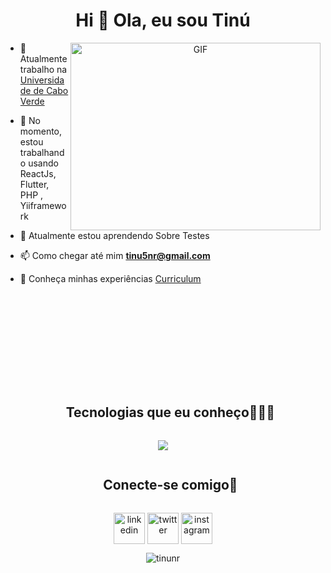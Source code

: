 <h1 align="center">Hi 👋 Ola, eu sou Tinú</h1>

<a target="_blank" align="center">
  <img align="right" top="500" height="300" width="400" alt="GIF" src="https://media.giphy.com/media/SWoSkN6DxTszqIKEqv/giphy.gif">
</a>

- 🔭 Atualmente trabalho na <a href="https://unicv.edu.cv" target="blank">Universidade de Cabo Verde</a>

- 🌱 No momento, estou trabalhando usando ReactJs, Flutter, PHP , Yiiframework

- 🌱 Atualmente estou aprendendo Sobre Testes

- 📫 Como chegar até mim **tinu5nr@gmail.com**

- 📄 Conheça minhas experiências <a href="https://drive.google.com/file/d/1hXWVU_iRoNG2jvR8913IjJelq7KTAIko/view?usp=drive_link" target="blank">Curriculum</a>

</br>
</br>
</br>
</br>
</br>
</br>
</br>
</br>
<!--h1 without bottom border-->
<div id="user-content-toc">
  <ul align="center">
    <summary><h2 style="display: inline-block">Tecnologias que eu conheço👨🏻‍💻</h2></summary>
  </ul>
</div>
<!--tech stack icons-->
<p align="center">
  <a href="https://skillicons.dev">
    <img src="https://skillicons.dev/icons?i=php,laravel,js,nodejs,ts,nestjs,graphql,react,flutter,postgres,mysql,firebase,git,github,githubactions,gitlab,docker,linux,md,figma,html,bootstrap,css,tailwind,postman,vscode,androidstudio&perline=14" />
  </a>
</p>

<!-- Connect with me -->
<!--h2 without bottom border-->
<div id="user-content-toc">
  <ul align="center">
    <summary><h2 style="display: inline-block">Conecte-se comigo🤝</h2></summary>
  </ul>
</div>

<!--icons and links-->
<p align="center">
<a href="https://www.linkedin.com/in/antoniocsmonteiro/" target="blank"><img align="center" src="https://user-images.githubusercontent.com/88904952/234979284-68c11d7f-1acc-4f0c-ac78-044e1037d7b0.png" alt="linkedin" height="50" width="50" /></a>
<a href="https://twitter.com/tinnunr" target="blank"><img align="center" src="https://user-images.githubusercontent.com/88904952/234980676-61bfb021-ecc8-48f7-88e6-34c1b06c4a58.png" alt="twitter" height="50" width="50" /></a>
<a href="https://www.instagram.com/tinunr/" target="blank"><img align="center" src="https://user-images.githubusercontent.com/88904952/234981169-2dd1e58f-4b7e-468c-8213-034ba62156c3.png" alt="instagram" height="50" width="50" /></a>
</p>

<!--profile visit count-->
<div align="center">  <img src="https://komarev.com/ghpvc/?username=tinunr&label=Profile%20views&color=0e75b6&style=flat" alt="tinunr" />
</div>
